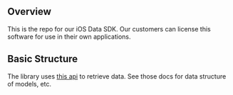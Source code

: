 ## Overview

This is the repo for our iOS Data SDK. Our customers can license this software for use in their own applications.

## Basic Structure

The library uses [this api](https://github.com/winering/platform-api) to retrieve data. See those docs for data structure of models, etc.
